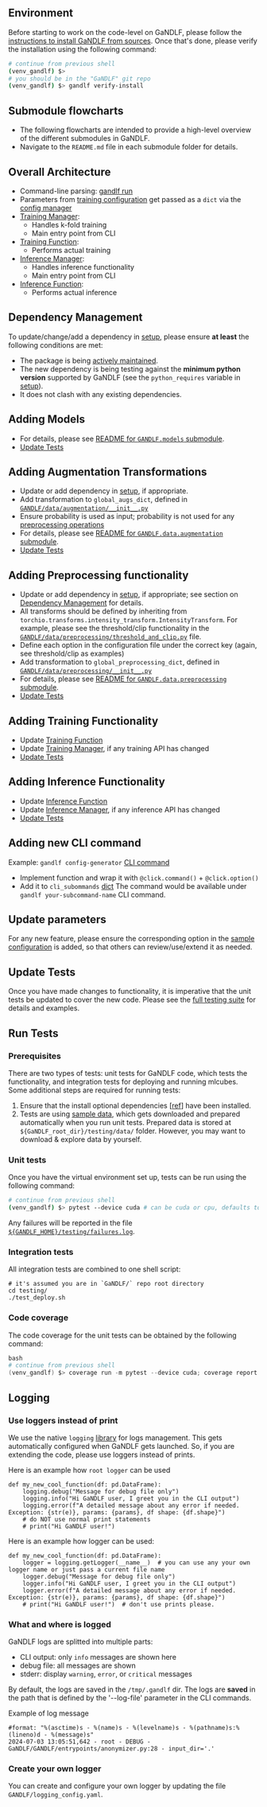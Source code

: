 ## Environment

Before starting to work on the code-level on GaNDLF, please follow the [instructions to install GaNDLF from sources](./setup.md#install-from-sources). Once that's done, please verify the installation using the following command:

```bash
# continue from previous shell
(venv_gandlf) $> 
# you should be in the "GaNDLF" git repo
(venv_gandlf) $> gandlf verify-install
```


## Submodule flowcharts

- The following flowcharts are intended to provide a high-level overview of the different submodules in GaNDLF. 
- Navigate to the `README.md` file in each submodule folder for details.

## Overall Architecture

- Command-line parsing: [gandlf run](https://github.com/mlcommons/GaNDLF/blob/master/GANDLF/entrypoints/run.py)
- Parameters from [training configuration](https://github.com/mlcommons/GaNDLF/blob/master/samples/config_all_options.yaml) get passed as a `dict` via the [config manager](https://github.com/mlcommons/GaNDLF/blob/master/GANDLF/config_manager.py)
- [Training Manager](https://github.com/mlcommons/GaNDLF/blob/master/GANDLF/training_manager.py): 
    - Handles k-fold training 
    - Main entry point from CLI
- [Training Function](https://github.com/mlcommons/GaNDLF/blob/master/GANDLF/compute/training_loop.py): 
    - Performs actual training
- [Inference Manager](https://github.com/mlcommons/GaNDLF/blob/master/GANDLF/inference_manager.py): 
    - Handles inference functionality 
    - Main entry point from CLI
- [Inference Function](https://github.com/mlcommons/GaNDLF/blob/master/GANDLF/compute/inference_loop.py): 
    - Performs actual inference


## Dependency Management

To update/change/add a dependency in [setup](https://github.com/mlcommons/GaNDLF/blob/master/setup.py), please ensure **at least** the following conditions are met:

- The package is being [actively maintained](https://opensource.com/life/14/1/evaluate-sustainability-open-source-project).
- The new dependency is being testing against the **minimum python version** supported by GaNDLF (see the `python_requires` variable in [setup](https://github.com/mlcommons/GaNDLF/blob/master/setup.py)).
- It does not clash with any existing dependencies.

## Adding Models

- For details, please see [README for `GANDLF.models` submodule](https://github.com/mlcommons/GaNDLF/blob/master/GANDLF/models/Readme.md).
- [Update Tests](#update-tests)


## Adding Augmentation Transformations

- Update or add dependency in [setup](https://github.com/mlcommons/GaNDLF/blob/master/setup.py), if appropriate.
- Add transformation to `global_augs_dict`, defined in [`GANDLF/data/augmentation/__init__.py`](https://github.com/mlcommons/GaNDLF/blob/master/GANDLF/data/augmentation/__init__.py)
- Ensure probability is used as input; probability is not used for any [preprocessing operations](https://github.com/mlcommons/GaNDLF/tree/master/GANDLF/data/preprocessing)
- For details, please see [README for `GANDLF.data.augmentation` submodule](https://github.com/mlcommons/GaNDLF/blob/master/GANDLF/data/augmentation/README.md).
- [Update Tests](#update-tests)


## Adding Preprocessing functionality

- Update or add dependency in [setup](https://github.com/mlcommons/GaNDLF/blob/master/setup.py), if appropriate; see section on [Dependency Management](#dependency-management) for details.
- All transforms should be defined by inheriting from `torchio.transforms.intensity_transform.IntensityTransform`. For example, please see the threshold/clip functionality in the [`GANDLF/data/preprocessing/threshold_and_clip.py`](https://github.com/mlcommons/GaNDLF/blob/master/GANDLF/data/preprocessing/threshold_and_clip.py) file.
- Define each option in the configuration file under the correct key (again, see threshold/clip as examples)
- Add transformation to `global_preprocessing_dict`, defined in [`GANDLF/data/preprocessing/__init__.py`](https://github.com/mlcommons/GaNDLF/blob/master/GANDLF/data/preprocessing/__init__.py)
- For details, please see [README for `GANDLF.data.preprocessing` submodule](https://github.com/mlcommons/GaNDLF/blob/master/GANDLF/data/preprocessing/README.md).
- [Update Tests](#update-tests)


## Adding Training Functionality

- Update [Training Function](https://github.com/mlcommons/GaNDLF/blob/master/GANDLF/compute/training_loop.py)
- Update [Training Manager](https://github.com/mlcommons/GaNDLF/blob/master/GANDLF/training_manager.py), if any training API has changed
- [Update Tests](#update-tests)


## Adding Inference Functionality

- Update [Inference Function](https://github.com/mlcommons/GaNDLF/blob/master/GANDLF/compute/inference_loop.py)
- Update [Inference Manager](https://github.com/mlcommons/GaNDLF/blob/master/GANDLF/inference_manager.py), if any inference API has changed
- [Update Tests](#update-tests)

## Adding new CLI command
Example: `gandlf config-generator` [CLI command](https://github.com/mlcommons/GaNDLF/blob/master/GANDLF/entrypoints/config_generator.py)
- Implement function and wrap it with `@click.command()` + `@click.option()`
- Add it to `cli_subommands` [dict](https://github.com/mlcommons/GaNDLF/blob/master/GANDLF/entrypoints/subcommands.py)
The command would be available under `gandlf your-subcommand-name` CLI command.

## Update parameters

For any new feature, please ensure the corresponding option in the [sample configuration](https://github.com/mlcommons/GaNDLF/blob/master/samples/sample_training.yaml) is added, so that others can review/use/extend it as needed.


## Update Tests

Once you have made changes to functionality, it is imperative that the unit tests be updated to cover the new code. Please see the [full testing suite](https://github.com/mlcommons/GaNDLF/blob/master/testing/test_full.py) for details and examples.


## Run Tests

### Prerequisites

There are two types of tests: unit tests for GaNDLF code, which tests the functionality, and integration tests for deploying and running mlcubes. Some additional steps are required for running tests:

1. Ensure that the install optional dependencies [[ref](https://mlcommons.github.io/GaNDLF/setup/#optional-dependencies)] have been installed.
2. Tests are using [sample data](https://drive.google.com/uc?id=1c4Yrv-jnK6Tk7Ne1HmMTChv-4nYk43NT), which gets downloaded and prepared automatically when you run unit tests. Prepared data is stored at `${GaNDLF_root_dir}/testing/data/` folder. However, you may want to download & explore data by yourself.

### Unit tests

Once you have the virtual environment set up, tests can be run using the following command:

```bash
# continue from previous shell
(venv_gandlf) $> pytest --device cuda # can be cuda or cpu, defaults to cpu
```

Any failures will be reported in the file [`${GANDLF_HOME}/testing/failures.log`](https://github.com/mlcommons/GaNDLF/blob/5030ff83a38947c1583b58a08598308886ee9a0a/testing/conftest.py#L25).

### Integration tests

All integration tests are combined to one shell script:

```shell
# it's assumed you are in `GaNDLF/` repo root directory
cd testing/
./test_deploy.sh
```

### Code coverage

The code coverage for the unit tests can be obtained by the following command:

```powershell
bash
# continue from previous shell
(venv_gandlf) $> coverage run -m pytest --device cuda; coverage report -m
```
## Logging

### Use loggers instead of print
We use the native `logging` [library](https://docs.python.org/3/library/logging.html) for logs management. This gets automatically configured when GaNDLF gets launched. So, if you are extending the code, please use loggers instead of prints.

Here is an example how `root logger` can be used
```
def my_new_cool_function(df: pd.DataFrame):
    logging.debug("Message for debug file only")
    logging.info("Hi GaNDLF user, I greet you in the CLI output")
    logging.error(f"A detailed message about any error if needed. Exception: {str(e)}, params: {params}, df shape: {df.shape}")
    # do NOT use normal print statements
    # print("Hi GaNDLF user!")
```

Here is an example how logger can be used:

```
def my_new_cool_function(df: pd.DataFrame):
    logger = logging.getLogger(__name__)  # you can use any your own logger name or just pass a current file name
    logger.debug("Message for debug file only")
    logger.info("Hi GaNDLF user, I greet you in the CLI output")
    logger.error(f"A detailed message about any error if needed. Exception: {str(e)}, params: {params}, df shape: {df.shape}")
    # print("Hi GaNDLF user!")  # don't use prints please.
```


### What and where is logged

GaNDLF logs are splitted into multiple parts:
- CLI output: only `info` messages are shown here
- debug file: all messages are shown 
- stderr: display `warning`, `error`, or `critical` messages

By default, the logs are saved in the `/tmp/.gandlf` dir.
The logs are **saved** in the path that is defined by the '--log-file' parameter in the CLI commands.




Example of log message
```
#format: "%(asctime)s - %(name)s - %(levelname)s - %(pathname)s:%(lineno)d - %(message)s"
2024-07-03 13:05:51,642 - root - DEBUG - GaNDLF/GANDLF/entrypoints/anonymizer.py:28 - input_dir='.'
```

### Create your own logger
You can create and configure your own logger by updating the file `GANDLF/logging_config.yaml`.



